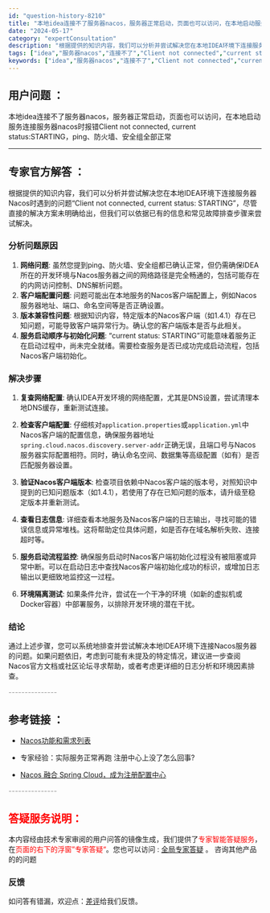 ```yaml
---
id: "question-history-8210"
title: "本地idea连接不了服务器nacos，服务器正常启动，页面也可以访问，在本地启动服务连接服务器nacos时"
date: "2024-05-17"
category: "expertConsultation"
description: "根据提供的知识内容，我们可以分析并尝试解决您在本地IDEA环境下连接服务器Nacos时遇到的问题“Client not connected, current status: STARTING”，尽管直接的解决方案未明确给出，但我们可以依据已有的信息和常见故障排查步骤来尝试解决。### 分析问题原因1"
tags: ["idea","服务器nacos","连接不了","Client not connected","current status:STARTING","ping","防火墙","安全组"]
keywords: ["idea","服务器nacos","连接不了","Client not connected","current status:STARTING","ping","防火墙","安全组"]
---
```


## 用户问题 ： 
 本地idea连接不了服务器nacos，服务器正常启动，页面也可以访问，在本地启动服务连接服务器nacos时报错Client not connected, current status:STARTING，ping、防火墙、安全组全部正常  

---------------
## 专家官方解答 ：

根据提供的知识内容，我们可以分析并尝试解决您在本地IDEA环境下连接服务器Nacos时遇到的问题“Client not connected, current status: STARTING”，尽管直接的解决方案未明确给出，但我们可以依据已有的信息和常见故障排查步骤来尝试解决。

### 分析问题原因

1. **网络问题**: 虽然您提到ping、防火墙、安全组都已确认正常，但仍需确保IDEA所在的开发环境与Nacos服务器之间的网络路径是完全畅通的，包括可能存在的内网访问控制、DNS解析问题。
2. **客户端配置问题**: 问题可能出在本地服务的Nacos客户端配置上，例如Nacos服务器地址、端口、命名空间等是否正确设置。
3. **版本兼容性问题**: 根据知识内容，特定版本的Nacos客户端（如1.4.1）存在已知问题，可能导致客户端异常行为。确认您的客户端版本是否与此相关。
4. **服务启动顺序与初始化问题**: “current status: STARTING”可能意味着服务正在启动过程中，尚未完全就绪。需要检查服务是否已成功完成启动流程，包括Nacos客户端初始化。

### 解决步骤

1. **复查网络配置**: 确认IDEA开发环境的网络配置，尤其是DNS设置，尝试清理本地DNS缓存，重新测试连接。
   
2. **检查客户端配置**: 仔细核对`application.properties`或`application.yml`中Nacos客户端的配置信息，确保服务器地址`spring.cloud.nacos.discovery.server-addr`正确无误，且端口号与Nacos服务器实际配置相符。同时，确认命名空间、数据集等高级配置（如有）是否匹配服务器设置。

3. **验证Nacos客户端版本**: 检查项目依赖中Nacos客户端的版本号，对照知识中提到的已知问题版本（如1.4.1），若使用了存在已知问题的版本，请升级至稳定版本并重新测试。

4. **查看日志信息**: 详细查看本地服务及Nacos客户端的日志输出，寻找可能的错误信息或异常堆栈。这将帮助定位具体问题，如是否存在域名解析失败、连接超时等。

5. **服务启动流程监控**: 确保服务启动时Nacos客户端初始化过程没有被阻塞或异常中断。可以在启动日志中查找Nacos客户端初始化成功的标识，或增加日志输出以更细致地监控这一过程。

6. **环境隔离测试**: 如果条件允许，尝试在一个干净的环境（如新的虚拟机或Docker容器）中部署服务，以排除开发环境的潜在干扰。

### 结论

通过上述步骤，您可以系统地排查并尝试解决本地IDEA环境下连接Nacos服务器的问题。如果问题依旧，考虑到可能有未提及的特定情况，建议进一步查阅Nacos官方文档或社区论坛寻求帮助，或者考虑更详细的日志分析和环境因素排查。


<font color="#949494">---------------</font> 


## 参考链接 ：

* [Nacos功能和需求列表](https://nacos.io/docs/latest/archive/feature-list)
 
 * 专家经验：实际服务正常再跑 注册中心上没了怎么回事? 
 
 * [Nacos 融合 Spring Cloud，成为注册配置中心](https://nacos.io/docs/latest/ecology/use-nacos-with-spring-cloud)


 <font color="#949494">---------------</font> 
 


## <font color="#FF0000">答疑服务说明：</font> 

本内容经由技术专家审阅的用户问答的镜像生成，我们提供了<font color="#FF0000">专家智能答疑服务</font>，在<font color="#FF0000">页面的右下的浮窗”专家答疑“</font>。您也可以访问 : [全局专家答疑](https://answer.opensource.alibaba.com/docs/intro) 。 咨询其他产品的的问题

### 反馈
如问答有错漏，欢迎点：[差评](https://ai.nacos.io/user/feedbackByEnhancerGradePOJOID?enhancerGradePOJOId=13568)给我们反馈。

